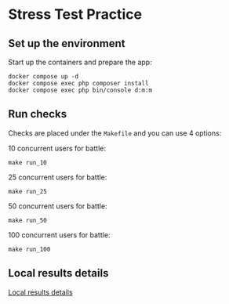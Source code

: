 # Stress Test Practice

## Set up the environment

Start up the containers and prepare the app:

```shell
docker compose up -d
docker compose exec php composer install
docker compose exec php bin/console d:m:m
```

## Run checks

Checks are placed under the `Makefile` and you can use 4 options:

10 concurrent users for battle:

```shell
make run_10
```

25 concurrent users for battle:

```shell
make run_25
```

50 concurrent users for battle:

```shell
make run_50
```

100 concurrent users for battle:

```shell
make run_100
```

## Local results details

[Local results details](comparison.md)
